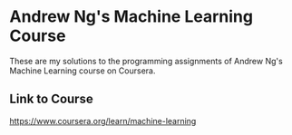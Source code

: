 # Andrew Ng's Machine Learning Course

These are my solutions to the programming assignments of Andrew Ng's Machine Learning course on Coursera.

## Link to Course 

https://www.coursera.org/learn/machine-learning
